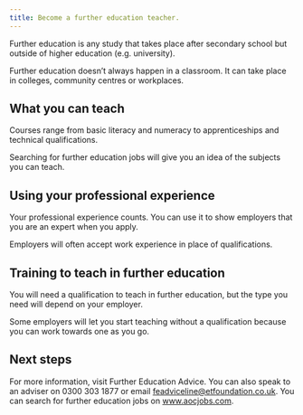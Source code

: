 ```yaml
---
title: Become a further education teacher.
---
```

Further education is any study that takes place after secondary school but outside of higher education (e.g. university). 

Further education doesn’t always happen in a classroom. It can take place in colleges, community centres or workplaces. 

## What you can teach

Courses range from basic literacy and numeracy to apprenticeships and technical qualifications. 

Searching for further education jobs will give you an idea of the subjects you can teach.

## Using your professional experience

Your professional experience counts. You can use it to show employers that you are an expert when you apply.

Employers will often accept work experience in place of qualifications.

## Training to teach in further education

You will need a qualification to teach in further education, but the type you need will depend on your employer.

Some employers will let you start teaching without a qualification because you can work towards one as you go.

## Next steps

For more information, visit Further Education Advice.
You can also speak to an adviser on 0300 303 1877 or email feadviceline@etfoundation.co.uk.
You can search for further education jobs on www.aocjobs.com.
